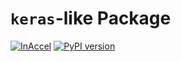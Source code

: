 # `keras`-like Package

[![InAccel](https://img.shields.io/static/v1?label=InAccel&message=FPGA&color=important)](https://inaccel.com)
[![PyPI version](https://badge.fury.io/py/inaccel-keras.svg)](https://badge.fury.io/py/inaccel-keras)
